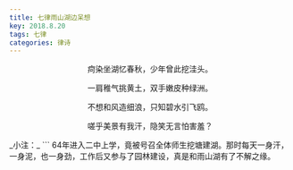 ```yaml
---
title: 七律雨山湖边呆想
key: 2018.8.20
tags: 七律
categories: 律诗
---
```


<p align="center">疴染坐湖忆春秋，少年曾此挖洼头。
</p>
<p align="center">一肩稚气挑黄土，双手嫩皮种绿洲。
</p>
<p align="center">不想和风造细浪，只知碧水引飞鸥。
</p>
<p align="center">嗟乎美景有我汗，隐笑无言怕害羞？
</p>
_小注：_
```
64年进入二中上学，竟被号召全体师生挖塘建湖。那时每天一身汗，一身泥，也一身劲，工作后又参与了园林建设，真是和雨山湖有了不解之缘。

```